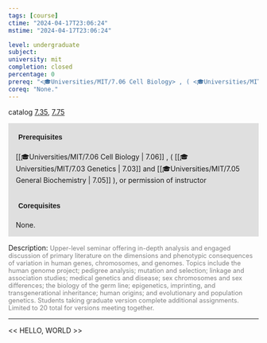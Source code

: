 ```yaml
---
tags: [course]
ctime: "2024-04-17T23:06:24"
mstime: "2024-04-17T23:06:24"

level: undergraduate
subject: 
university: mit
completion: closed
percentage: 0
prereq: "<🎓Universities/MIT/7.06 Cell Biology> , ( <🎓Universities/MIT/7.03 Genetics> and <🎓Universities/MIT/7.05 General Biochemistry> ), or permission of instructor"
coreq: "None."
---
```


catalog [7.35](http://student.mit.edu/catalog/m7a.html#7.35), [7.75](http://student.mit.edu/catalog/m7a.html#7.75)

<span style="display: block; padding: 15px; background-color: rgb(100, 100, 100, 0.2);"><font id="m_prereq3610_0" style="display: block; font-family: Arial, sans-serif; font-weight: bold; padding: 5px">Prerequisites</font><br><span id="prereq3610_0">[[🎓Universities/MIT/7.06 Cell Biology | 7.06]] , ( [[🎓Universities/MIT/7.03 Genetics | 7.03]] and [[🎓Universities/MIT/7.05 General Biochemistry | 7.05]] ), or permission of instructor</span></span>
<span style="display: block; padding: 15px; background-color: rgb(100, 100, 100, 0.2);"><font id="m_coreq3610_0" style="display: block; font-family: Arial, sans-serif; font-weight: bold; padding: 5px">Corequisites</font><br><span id="coreq3610_0">None.</span></span>

<font style="">Description:</font>
<font style="color: grey; font-size: 0.8rem;">Upper-level seminar offering in-depth analysis and engaged discussion of primary literature on the dimensions and phenotypic consequences of variation in human genes, chromosomes, and genomes. Topics include the human genome project; pedigree analysis; mutation and selection; linkage and association studies; medical genetics and disease; sex chromosomes and sex differences; the biology of the germ line; epigenetics, imprinting, and transgenerational inheritance; human origins; and evolutionary and population genetics. Students taking graduate version complete additional assignments. Limited to 20 total for versions meeting together.</font>



---

<< HELLO, WORLD >>
